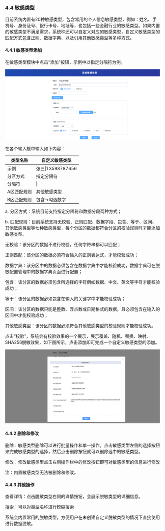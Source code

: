 ### 4.4 敏感类型

目前系统内置有20种敏感类型，包含常用的个人信息敏感类型，例如：姓名、手机号、身份证号、银行卡号、地址等，也包括一些金融行业的敏感类型。如果内置的敏感类型不满足需求，系统种还可以自定义对应的敏感类型，自定义敏感类型的匹配方式包含正则、数据字典、以及引用其他敏感类型等多种方式。

#### 4.4.1 敏感类型添加

在敏感类型模块中点击“添加”按钮，示例中以指定分隔符为例。

 ![](/images/operation/rule/config/config_5.png)

在各个输入框中输入如下内容：

| 类型名称    | 自定义敏感类型    |
| ----------- | ----------------- |
| 示例        | 张三\|13598787656 |
| 分区方式    | 指定分隔符        |
| 分隔符      | \|                |
| A区匹配规则 | 其他敏感类型      |
| B区匹配规则 | 包含->勾选数字    |

a. 分区方式：系统目前支持指定分隔符和数据分段两种方式；

b. 匹配规则：目前系统支持无校验、正则匹配、数据字段、包含、等于、区间、其他敏感类型等七种敏感类型，每个分区的数据都符合分区的校验规则时才能添加敏感类型。

无校验：该分区的数据不进行校验，任何字符串都可以匹配；

正则匹配：该分区的数据必须符合输入的正则表达式，才能校验成功；

数据字典：该分区中的数据必须包含在数据字典中才能校验成功，数据字典可在脱敏配置管理中的数据字典页面进行配置；

包含：该分区的数据必须包含所选择的字符例如数据、中文、英文等字符才能校验成功；

等于：该分区的数据必须包含在输入的关键字中才能校验成功；

区间：该分区的数据只能是整数、浮点数或日期格式的数据，且必须包含在输入的区间中才能校验成功；

其他敏感类型：该分区的数据必须符合其他敏感类型的校验规则才能校验成功。

点击“校验”，系统会有校验效果的一个展示，展示覆盖、随机、替换、映射、SHA256脱敏效果，如下图所示，点击添加即可完成一个自定义敏感类型的添加。

 ![](/images/operation/rule/config/config_6.png)

#### 4.4.2 删除和修改

删除：敏感类型删除可以进行批量操作和单一操作，点击敏感类型左侧的选择按钮来完成敏感类型的选择，然后点击删除按钮就可以删除选中的敏感类型。

修改：修改敏感类型点击右侧操作栏中的修改按钮即可对敏感类型的信息进行修改

注：内置敏感类型无法被删除和修改。

#### 4.4.3 其他操作

查看详情：点击脱敏类型右侧的详情按钮，会展示脱敏类型的详细信息。

搜索：可以对类型名称进行模糊搜索

系统会内置常用的脱敏类型，方便用户在未创建自定义脱敏类型的情况下直接使用进行数据脱敏。
